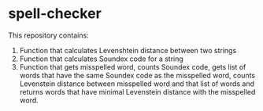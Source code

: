 # spell-checker
This repository contains:

1. Function that calculates Levenshtein distance between two strings
2. Function that calculates Soundex code for a string
3. Function that gets misspelled word, counts Soundex code, gets list of words that have the same Soundex code as the misspelled word, counts Levenstein distance between misspelled word and that list of words and returns words that have minimal Levenstein distance with the misspelled word.

